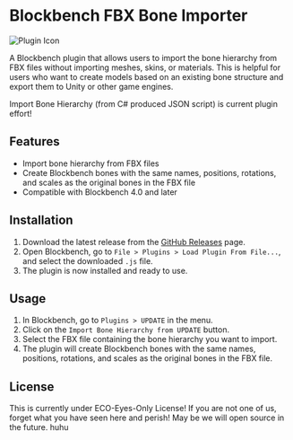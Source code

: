 # Blockbench FBX Bone Importer

![Plugin Icon](https://via.placeholder.com/128) <!-- Replace the placeholder image URL with your plugin icon -->

A Blockbench plugin that allows users to import the bone hierarchy from FBX files without importing meshes, skins, or materials. This is helpful for users who want to create models based on an existing bone structure and export them to Unity or other game engines.

Import Bone Hierarchy (from C# produced JSON script) is current plugin effort!

## Features

- Import bone hierarchy from FBX files
- Create Blockbench bones with the same names, positions, rotations, and scales as the original bones in the FBX file
- Compatible with Blockbench 4.0 and later

## Installation

1. Download the latest release from the [GitHub Releases](https://github.com/EnigmaFactory/blockbench-fbx-bone-importer/releases) page.
2. Open Blockbench, go to `File > Plugins > Load Plugin From File...`, and select the downloaded `.js` file.
3. The plugin is now installed and ready to use.

## Usage

1. In Blockbench, go to `Plugins > UPDATE` in the menu.
2. Click on the `Import Bone Hierarchy from UPDATE` button.
3. Select the FBX file containing the bone hierarchy you want to import.
4. The plugin will create Blockbench bones with the same names, positions, rotations, and scales as the original bones in the FBX file.

## License

This is currently under ECO-Eyes-Only License! If you are not one of us, forget what you have seen here and perish! May be we will open source in the future. huhu

<!-- This project is licensed under the MIT License. See the [LICENSE](LICENSE) file for details. -->
